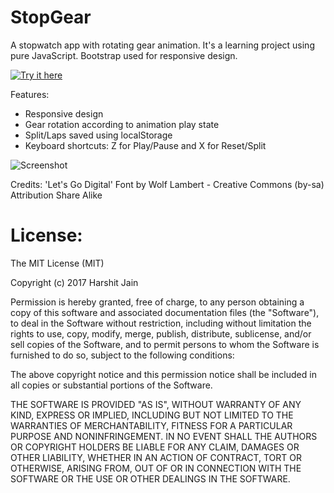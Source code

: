 # StopGear
A stopwatch app with rotating gear animation. It's a learning project using pure JavaScript. Bootstrap used for responsive design.

[![Try it here](https://user-images.githubusercontent.com/5856653/28872053-0fb2c964-77a5-11e7-99c1-2cd999e8a0b8.png)](https://harshit-j.github.io/stopgear/)

Features:
- Responsive design
- Gear rotation according to animation play state
- Split/Laps saved using localStorage
- Keyboard shortcuts: Z for Play/Pause and X for Reset/Split

![Screenshot](https://user-images.githubusercontent.com/5856653/28868251-871988b2-7796-11e7-9700-36fdf5cfc4ef.png)

Credits: 'Let's Go Digital' Font by Wolf Lambert - Creative Commons (by-sa) Attribution Share Alike

# License:

The MIT License (MIT)

Copyright (c) 2017 Harshit Jain

Permission is hereby granted, free of charge, to any person obtaining a copy of this software and associated documentation files (the "Software"), to deal in the Software without restriction, including without limitation the rights to use, copy, modify, merge, publish, distribute, sublicense, and/or sell copies of the Software, and to permit persons to whom the Software is furnished to do so, subject to the following conditions:

The above copyright notice and this permission notice shall be included in all copies or substantial portions of the Software.

THE SOFTWARE IS PROVIDED "AS IS", WITHOUT WARRANTY OF ANY KIND, EXPRESS OR IMPLIED, INCLUDING BUT NOT LIMITED TO THE WARRANTIES OF MERCHANTABILITY, FITNESS FOR A PARTICULAR PURPOSE AND NONINFRINGEMENT. IN NO EVENT SHALL THE AUTHORS OR COPYRIGHT HOLDERS BE LIABLE FOR ANY CLAIM, DAMAGES OR OTHER LIABILITY, WHETHER IN AN ACTION OF CONTRACT, TORT OR OTHERWISE, ARISING FROM, OUT OF OR IN CONNECTION WITH THE SOFTWARE OR THE USE OR OTHER DEALINGS IN THE SOFTWARE.
